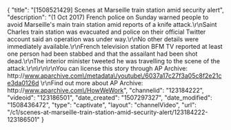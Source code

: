 {
    "title": "[1508521429] Scenes at Marseille train station amid security alert",
    "description": "(1 Oct 2017) French police on Sunday warned people to avoid Marseille's main train station amid reports of a knife attack.\r\nSaint Charles train station was evacuated and police on their official Twitter account said an operation was under way.\r\nNo other details were immediately available.\r\nFrench television station BFM TV reported at least one person had been stabbed and that the assailant had been shot dead.\r\nThe interior minister tweeted he was travelling to the scene of the attack.\r\n\r\n\r\nYou can license this story through AP Archive: http:\/\/www.aparchive.com\/metadata\/youtube\/6037a17c27f3a05c8f2e21ce3da0126d \r\nFind out more about AP Archive: http:\/\/www.aparchive.com\/HowWeWork",
    "channelid": "123184222",
    "videoid": "123186501",
    "date_created": "1507297327",
    "date_modified": "1508436472",
    "type": "captivate",
    "layout": "channelVideo",
    "url": "\/c1\/scenes-at-marseille-train-station-amid-security-alert\/123184222-123186501"
}